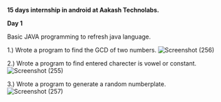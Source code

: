 **15 days internship in android at Aakash Technolabs.**

**Day 1**

Basic JAVA programming to refresh java language.

1.) Wrote a program to find the GCD of two numbers.
![Screenshot (256)](https://user-images.githubusercontent.com/84366746/119605754-f25e0680-be0e-11eb-91ad-e57bfe48c8de.png)

2.) Wrote a program to find entered charecter is vowel or constant.
![Screenshot (255)](https://user-images.githubusercontent.com/84366746/119605848-19b4d380-be0f-11eb-8eff-4c7adda8f55d.png)

3.) Wrote a program to generate a random numberplate.
![Screenshot (257)](https://user-images.githubusercontent.com/84366746/119605902-33eeb180-be0f-11eb-9047-6dcefa7b7ac1.png)

